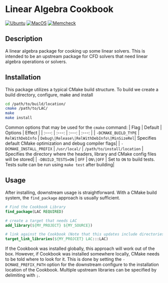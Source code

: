 Linear Algebra Cookbook
=======================
[![Ubuntu](https://github.com/akleb/LACookbook/actions/workflows/ubuntu.yaml/badge.svg)](https://github.com/akleb/LACookbook/actions/workflows/ubuntu.yaml)
[![MacOS](https://github.com/akleb/LACookbook/actions/workflows/macos.yaml/badge.svg)](https://github.com/akleb/LACookbook/actions/workflows/macos.yaml)
[![Memcheck](https://github.com/akleb/LACookbook/actions/workflows/memcheck.yaml/badge.svg)](https://github.com/akleb/LACookbook/actions/workflows/memcheck.yaml)

## Description
A linear algebra package for cooking up some linear solvers.
This is intended to be an upstream package for CFD solvers that need linear algebra operations or solvers.

## Installation
This package utilizes a typical CMake build structure.
To build we create a build directory, configure, make and install
```bash
cd /path/to/build/location/
cmake /path/to/LAC/
make
make install
```
Common options that may be used for the `cmake` command:
| Flag | Default | Options | Effect |
| :---: | :---: | :---: | :---: |
| `-DCMAKE_BUILD_TYPE` | `RelWithDebInfo` | `Debug\|Release\|RelWithDebInfo\|MinSizeRel`| Specifies default CMake optimization and debug compiler flags|
| `-DCMAKE_INSTALL_PREFIX` | `/usr/local/` | `/path/to/install/location` | Specifies the directory where the headers, library and CMake config files will be stored|
| `-DBUILD_TESTS=ON` | `OFF` | `ON\|OFF` | Set to `ON` to build tests. Tests suite can be run using `make test` after building|

## Usage
After installing, downstream usage is straightforward. 
With a CMake build system, the `find_package` approach is usually sufficient.
```cmake
# Find the Cookbook Library
find_package(LAC REQUIRED)

# create a target that needs LAC
add_library(${MY_PROJECT} ${MY_SOURCE})

# link against the Cookbook (Note that this updates include directories as well)
target_link_libraries(${MY_PROJCET} LAC:::LAC)
```
If the Cookbook was installed globally, this approach will work out of the box.
However, if Cookbook was installed somewhere locally, CMake needs to be told where to look for it.
This is done by setting the `-DCMAKE_PREFIX_PATH` option for the downstream configure to the installation location of the Cookbook.
Multiple upstream libraries can be specified by delimiting with `;`.
